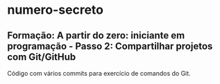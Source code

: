# numero-secreto
## **Formação**: A partir do zero: iniciante em programação - Passo 2: Compartilhar projetos com Git/GitHub
Código com vários commits para exercício de comandos do Git.
